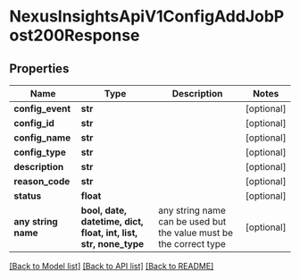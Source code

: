 # NexusInsightsApiV1ConfigAddJobPost200Response


## Properties
Name | Type | Description | Notes
------------ | ------------- | ------------- | -------------
**config_event** | **str** |  | [optional] 
**config_id** | **str** |  | [optional] 
**config_name** | **str** |  | [optional] 
**config_type** | **str** |  | [optional] 
**description** | **str** |  | [optional] 
**reason_code** | **str** |  | [optional] 
**status** | **float** |  | [optional] 
**any string name** | **bool, date, datetime, dict, float, int, list, str, none_type** | any string name can be used but the value must be the correct type | [optional]

[[Back to Model list]](../README.md#documentation-for-models) [[Back to API list]](../README.md#documentation-for-api-endpoints) [[Back to README]](../README.md)


